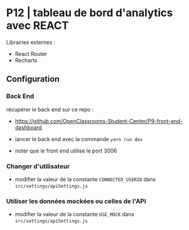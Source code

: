 # P12 | tableau de bord d'analytics avec REACT

Librairies externes :

- React Router
- Recharts

## Configuration

### Back End

récupérer le back end sur ce repo :

- https://github.com/OpenClassrooms-Student-Center/P9-front-end-dashboard

- lancer le back end avec la commande `yarn run dev`
- noter que le front end utilise le port 3006

### Changer d'utilisateur

- modifier la valeur de la constante `CONNECTED_USERID` dans `src/settings/apiSettings.js`

### Utiliser les données mockées ou celles de l'API

- modifier la valeur de la constante `USE_MOCK` dans `src/settings/apiSettings.js`
